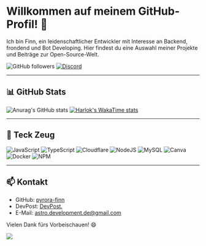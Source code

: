 # Willkommen auf meinem GitHub-Profil! 👋

Ich bin Finn, ein leidenschaftlicher Entwickler mit Interesse an Backend, frondend und Bot Developing. Hier findest du eine Auswahl meiner Projekte und Beiträge zur Open-Source-Welt.

![GitHub followers](https://img.shields.io/github/followers/pyrora-finn?label=Follow&style=social)
[![Discord](https://img.shields.io/badge/Discord-%237289DA.svg?logo=discord&logoColor=white)](https://discord.gg/5VDKrVCkME)

---

## 📊 GitHub Stats

![Anurag's GitHub stats](https://github-readme-stats.vercel.app/api?username=anuraghazra&show_icons=true&theme=transparent)
[![Harlok's WakaTime stats](https://github-readme-stats.vercel.app/api/wakatime?username=ffflabs)](https://github.com/anuraghazra/github-readme-stats)

---

## 🔩 Teck Zeug
![JavaScript](https://img.shields.io/badge/javascript-%23323330.svg?style=flat&logo=javascript&logoColor=%23F7DF1E) ![TypeScript](https://img.shields.io/badge/typescript-%23007ACC.svg?style=flat&logo=typescript&logoColor=white) ![Cloudflare](https://img.shields.io/badge/Cloudflare-F38020?style=flat&logo=Cloudflare&logoColor=white) ![NodeJS](https://img.shields.io/badge/node.js-6DA55F?style=flat&logo=node.js&logoColor=white) ![MySQL](https://img.shields.io/badge/mysql-%2300f.svg?style=flat&logo=mysql&logoColor=white) ![Canva](https://img.shields.io/badge/Canva-%2300C4CC.svg?style=flat&logo=Canva&logoColor=white) ![Docker](https://img.shields.io/badge/docker-%230db7ed.svg?style=flat&logo=docker&logoColor=white) ![NPM](https://img.shields.io/badge/NPM-%23000000.svg?style=flat&logo=npm&logoColor=white)

---

## 📫 Kontakt

- GitHub: [pyrora-finn](https://github.com/pyrora-finn)
- DevPost: [DevPost.](https://devpost.com/pyrora-finn?ref_content=user-portfolio&ref_feature=portfolio&ref_medium=global-nav)
- E-Mail: [astro.development.de@gmail.com](astro.development.de@gmail.com)

Vielen Dank fürs Vorbeischauen! 😄

[![](https://visitcount.itsvg.in/api?id=pyrora-finn&label=Profile%20Views&color=0&icon=0&pretty=true)](https://visitcount.itsvg.in)

